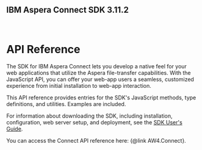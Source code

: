 ## IBM Aspera Connect SDK 3.11.2
<br>

# API Reference
The SDK for IBM Aspera Connect lets you develop a native feel for your web
applications that utilize the Aspera file-transfer capabilities. With the
JavaScript API, you can offer your web-app users a seamless, customized experience
from initial installation to web-app interaction.

This API reference provides entries for the SDK's JavaScript methods, type definitions,
and utilities. Examples are included.

For information about downloading the SDK, including installation, configuration,
web server setup, and deployment, see the [SDK User's Guide](https://apie-next-ui-shell-dev.mybluemix.net/explorer/catalog/aspera/product/ibm-aspera/api/connect-sdk/doc/connect_sdk_guide).

You can access the Connect API reference here: {@link AW4.Connect}.
